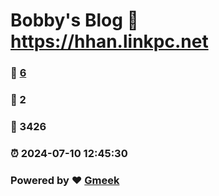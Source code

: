 # Bobby's Blog :link: https://hhan.linkpc.net 
### :page_facing_up: [6](https://hhan.linkpc.net/tag.html) 
### :speech_balloon: 2 
### :hibiscus: 3426 
### :alarm_clock: 2024-07-10 12:45:30 
### Powered by :heart: [Gmeek](https://github.com/Meekdai/Gmeek)
